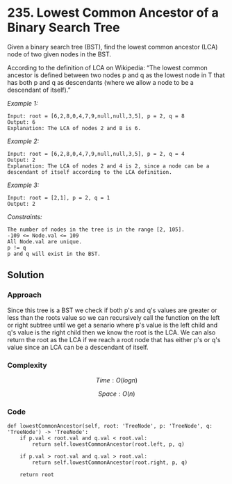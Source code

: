 # 235. Lowest Common Ancestor of a Binary Search Tree
Given a binary search tree (BST), find the lowest common ancestor (LCA) node of two given nodes in the BST.

According to the definition of LCA on Wikipedia: “The lowest common ancestor is defined between two nodes p and q as the lowest node in T that has both p and q as descendants (where we allow a node to be a descendant of itself).”

*Example 1:*

```
Input: root = [6,2,8,0,4,7,9,null,null,3,5], p = 2, q = 8
Output: 6
Explanation: The LCA of nodes 2 and 8 is 6.
```

*Example 2:*

```
Input: root = [6,2,8,0,4,7,9,null,null,3,5], p = 2, q = 4
Output: 2
Explanation: The LCA of nodes 2 and 4 is 2, since a node can be a descendant of itself according to the LCA definition.
```

*Example 3:*

```
Input: root = [2,1], p = 2, q = 1
Output: 2
```

*Constraints:*

```
The number of nodes in the tree is in the range [2, 105].
-109 <= Node.val <= 109
All Node.val are unique.
p != q
p and q will exist in the BST.
```

## Solution

### Approach
Since this tree is a BST we check if both p's and q's values are greater or less than the roots value so we can recursively call the function on the left or right subtree until we get a senario where p's value is the left child and q's value is the right child then we know the root is the LCA. We can also return the root as the LCA if we reach a root node that has either p's or q's value since an LCA can be a descendant of itself.

### Complexity
$$Time: O(logn)$$

$$Space: O(n)$$

### Code
```
def lowestCommonAncestor(self, root: 'TreeNode', p: 'TreeNode', q: 'TreeNode') -> 'TreeNode':
    if p.val < root.val and q.val < root.val:
        return self.lowestCommonAncestor(root.left, p, q)
    
    if p.val > root.val and q.val > root.val:
        return self.lowestCommonAncestor(root.right, p, q)
    
    return root
```
